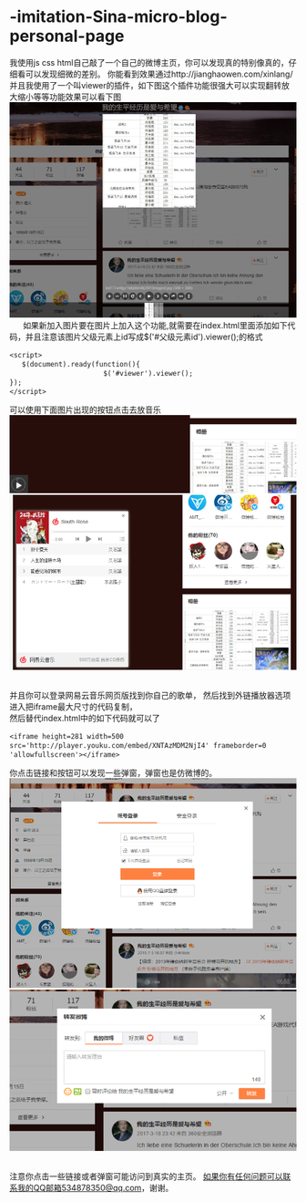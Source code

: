 # -imitation-Sina-micro-blog-personal-page
我使用js css html自己敲了一个自己的微博主页，你可以发现真的特别像真的，仔细看可以发现细微的差别。
你能看到效果通过http://jianghaowen.com/xinlang/
并且我使用了一个叫viewer的插件，如下图这个插件功能很强大可以实现翻转放大缩小等等功能效果可以看下图          
![picture](imagin/1.png)      
如果新加入图片要在图片上加入这个功能,就需要在index.html里面添加如下代码，并且注意该图片<img>父级元素上id写成$('#父级元素id').viewer();的格式     
```
<script>   
   $(document).ready(function(){
			           $('#viewer').viewer();
});
</script>
```
可以使用下面图片出现的按钮点击去放音乐 
![picture](imagin/2.png)  
![picture](imagin/3.png)         
    
并且你可以登录网易云音乐网页版找到你自己的歌单， 
然后找到外链播放器选项进入把iframe最大尺寸的代码复制，     
然后替代index.html中的如下代码就可以了      
```
<iframe height=281 width=500 src='http://player.youku.com/embed/XNTAzMDM2NjI4' frameborder=0 'allowfullscreen'></iframe>
```
你点击链接和按钮可以发现一些弹窗，弹窗也是仿微博的。
![picture](imagin/KRMU9HVIO[8K7SSG$W@~GCT.png)
![picture](imagin/4.png)            
    
注意你点击一些链接或者弹窗可能访问到真实的主页。
如果你有任何问题可以联系我的QQ邮箱534878350@qq.com，谢谢。
